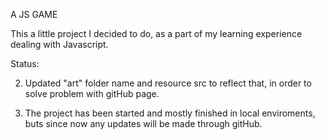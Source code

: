 A JS GAME

This a little project I decided to do, as a part of my learning experience dealing with Javascript.

Status:

2) Updated "art" folder name and resource src to reflect that, in order to solve problem with gitHub page.

1) The project has been started and mostly finished in local enviroments, buts since now 
any updates will be made through gitHub.